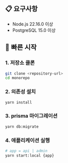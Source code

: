 ## 📋 요구사항

- Node.js 22.16.0 이상
- PostgreSQL 15.0 이상

## 🚀 빠른 시작

### 1. 저장소 클론

```bash
git clone <repository-url>
cd monorepo
```

### 2. 의존성 설치

```bash
yarn install
```

### 3. prisma 마이그레이션

```bash
yarn db:migrate
```

### 4. 애플리케이션 실행

```bash
# app = api | admin
yarn start:local {app}
```
